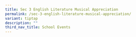 ```yaml
---
title: Sec 3 English Literature Musical Appreciation
permalink: /sec-3-english-literature-musical-appreciation/
variant: tiptap
description: ""
third_nav_title: School Events
---
```

